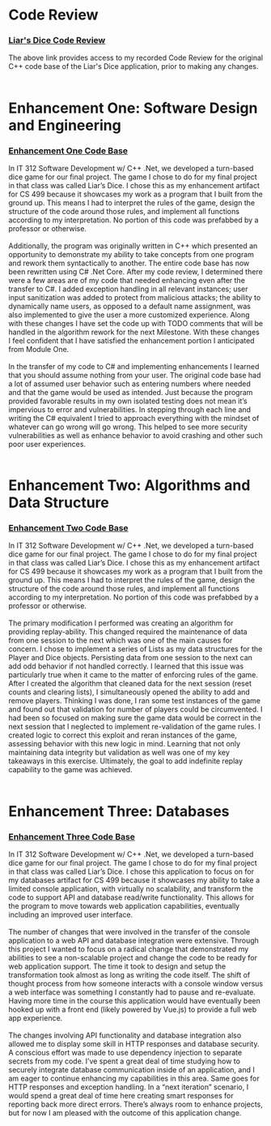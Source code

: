 # Code Review
### [Liar's Dice Code Review](https://youtu.be/CLECLbqbKDE)
The above link provides access to my recorded Code Review for the original C++ code base of the Liar's Dice application, prior to making any changes.
<br><br>
# Enhancement One: Software Design and Engineering
### [Enhancement One Code Base](https://github.com/smwhitaker4/smwhitaker4.github.io/tree/enhancement-one)
In IT 312 Software Development w/ C++ .Net, we developed a turn-based dice game for our final project. The game I chose to do for my final project in that class was called Liar’s Dice. I chose this as my enhancement artifact for CS 499 because it showcases my work as a program that I built from the ground up. This means I had to interpret the rules of the game, design the structure of the code around those rules, and implement all functions according to my interpretation. No portion of this code was prefabbed by a professor or otherwise.
<br><br> 
Additionally, the program was originally written in C++ which presented an opportunity to demonstrate my ability to take concepts from one program and rework them syntactically to another. The entire code base has now been rewritten using C# .Net Core. After my code review, I determined there were a few areas are of my code that needed enhancing even after the transfer to C#. I added exception handling in all relevant instances; user input sanitization was added to protect from malicious attacks; the ability to dynamically name users, as opposed to a default name assignment, was also implemented to give the user a more customized experience. Along with these changes I have set the code up with TODO comments that will be handled in the algorithm rework for the next Milestone. With these changes I feel confident that I have satisfied the enhancement portion I anticipated from Module One.
<br><br>
In the transfer of my code to C# and implementing enhancements I learned that you should assume nothing from your user. The original code base had a lot of assumed user behavior such as entering numbers where needed and that the game would be used as intended. Just because the program provided favorable results in my own isolated testing does not mean it’s impervious to error and vulnerabilities. In stepping through each line and writing the C# equivalent I tried to approach everything with the mindset of whatever can go wrong will go wrong. This helped to see more security vulnerabilities as well as enhance behavior to avoid crashing and other such poor user experiences.
<br><br>
# Enhancement Two: Algorithms and Data Structure
### [Enhancement Two Code Base](https://github.com/smwhitaker4/smwhitaker4.github.io/tree/enhancement-two)
In IT 312 Software Development w/ C++ .Net, we developed a turn-based dice game for our final project. The game I chose to do for my final project in that class was called Liar’s Dice. I chose this as my enhancement artifact for CS 499 because it showcases my work as a program that I built from the ground up. This means I had to interpret the rules of the game, design the structure of the code around those rules, and implement all functions according to my interpretation. No portion of this code was prefabbed by a professor or otherwise.
<br><br>
The primary modification I performed was creating an algorithm for providing replay-ability. This changed required the maintenance of data from one session to the next which was one of the main causes for concern. I chose to implement a series of Lists as my data structures for the Player and Dice objects. Persisting data from one session to the next can add odd behavior if not handled correctly. I learned that this issue was particularly true when it came to the matter of enforcing rules of the game. After I created the algorithm that cleaned data for the next session (reset counts and clearing lists), I simultaneously opened the ability to add and remove players. Thinking I was done, I ran some test instances of the game and found out that validation for number of players could be circumvented. I had been so focused on making sure the game data would be correct in the next session that I neglected to implement re-validation of the game rules. I created logic to correct this exploit and reran instances of the game, assessing behavior with this new logic in mind. Learning that not only maintaining data integrity but validation as well was one of my key takeaways in this exercise. Ultimately, the goal to add indefinite replay capability to the game was achieved.
<br><br>
# Enhancement Three: Databases
### [Enhancement Three Code Base](https://github.com/smwhitaker4/smwhitaker4.github.io/tree/enhancement-three)
In IT 312 Software Development w/ C++ .Net, we developed a turn-based dice game for our final project. The game I chose to do for my final project in that class was called Liar’s Dice. I chose this application to focus on for my databases artifact for CS 499 because it showcases my ability to take a limited console application, with virtually no scalability, and transform the code to support API and database read/write functionality. This allows for the program to move towards web application capabilities, eventually including an improved user interface.
<br><br>
The number of changes that were involved in the transfer of the console application to a web API and database integration were extensive. Through this project I wanted to focus on a radical change that demonstrated my abilities to see a non-scalable project and change the code to be ready for web application support. The time it took to design and setup the transformation took almost as long as writing the code itself. The shift of thought process from how someone interacts with a console window versus a web interface was something I constantly had to pause and re-evaluate. Having more time in the course this application would have eventually been hooked up with a front end (likely powered by Vue.js) to provide a full web app experience.
<br><br>
The changes involving API functionality and database integration also allowed me to display some skill in HTTP responses and database security. A conscious effort was made to use dependency injection to separate secrets from my code. I’ve spent a great deal of time studying how to securely integrate database communication inside of an application, and I am eager to continue enhancing my capabilities in this area. Same goes for HTTP responses and exception handling. In a “next iteration” scenario, I would spend a great deal of time here creating smart responses for reporting back more direct errors. There’s always room to enhance projects, but for now I am pleased with the outcome of this application change.
